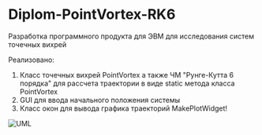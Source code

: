 # Diplom-PointVortex-RK6

Разработка программного продукта для ЭВМ для исследования систем точечных вихрей 


Реализовано:
1) Класс точечных вихрей PointVortex а также ЧМ "Рунге-Кутта 6 порядка" для рассчета траектории в виде static метода класса PointVortex
2) GUI для ввода начального положения системы
3) Класс окон для вывода графика траекторий MakePlotWidget!


![UML](https://user-images.githubusercontent.com/84131554/138745073-b5b24625-85ca-4cf0-be4e-96b8b81c9d11.png)
